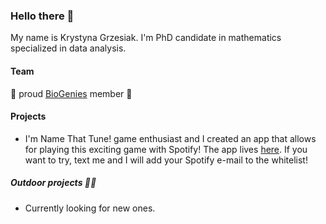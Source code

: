 ### Hello there 👋

My name is Krystyna Grzesiak. I'm PhD candidate in mathematics specialized in data analysis.

#### Team

:genie: proud [BioGenies](https://github.com/BioGenies) member :genie:

#### Projects

- I'm Name That Tune! game enthusiast and I created an app that allows for playing this exciting game with Spotify! The app lives [here](https://krystynagrzesiak.shinyapps.io/NTT-dev). If you want to try, text me and I will add your Spotify e-mail to the whitelist! 

##### Outdoor projects :climbing_woman:

- Currently looking for new ones.
